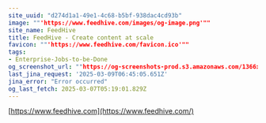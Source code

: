 ```yaml
---
site_uuid: "d274d1a1-49e1-4c68-b5bf-938dac4cd93b"
image: ""'https://www.feedhive.com/images/og-image.png'""
site_name: FeedHive
title: FeedHive - Create content at scale
favicon: ""'https://www.feedhive.com/favicon.ico'""
tags:
- Enterprise-Jobs-to-be-Done
og_screenshot_url: ""https://og-screenshots-prod.s3.amazonaws.com/1366x768/80/false/bc83f7e987ef5e9072f0f1b76c3197d7254e5bb7e20d6bcf8ff9fecab3fad71e.jpeg""
last_jina_request: '2025-03-09T06:45:05.651Z'
jina_error: "Error occurred"
og_last_fetch: 2025-03-07T05:19:01.829Z
---
```


[https://www.feedhive.com](https://www.feedhive.com/)
